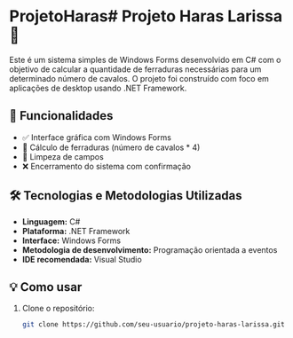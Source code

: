# ProjetoHaras# Projeto Haras Larissa 🐎

Este é um sistema simples de Windows Forms desenvolvido em C# com o objetivo de calcular a quantidade de ferraduras necessárias para um determinado número de cavalos. O projeto foi construído com foco em aplicações de desktop usando .NET Framework.

## 🧠 Funcionalidades

- ✅ Interface gráfica com Windows Forms
- 🧮 Cálculo de ferraduras (número de cavalos * 4)
- 🔄 Limpeza de campos
- ❌ Encerramento do sistema com confirmação

## 🛠 Tecnologias e Metodologias Utilizadas

- **Linguagem:** C#
- **Plataforma:** .NET Framework
- **Interface:** Windows Forms
- **Metodologia de desenvolvimento:** Programação orientada a eventos
- **IDE recomendada:** Visual Studio

## 💡 Como usar

1. Clone o repositório:
   ```bash
   git clone https://github.com/seu-usuario/projeto-haras-larissa.git
